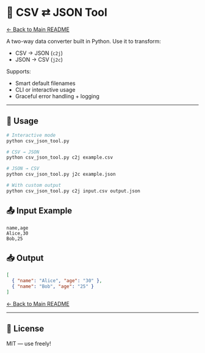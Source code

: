 

# 🧮 CSV ⇄ JSON Tool
[← Back to Main README](../README.md)

A two-way data converter built in Python. Use it to transform:

- CSV → JSON (`c2j`)
- JSON → CSV (`j2c`)

Supports:
- Smart default filenames
- CLI or interactive usage
- Graceful error handling + logging

---

## 🚀 Usage

```bash
# Interactive mode
python csv_json_tool.py

# CSV → JSON
python csv_json_tool.py c2j example.csv

# JSON → CSV
python csv_json_tool.py j2c example.json

# With custom output
python csv_json_tool.py c2j input.csv output.json
```

## 📤 Input Example

```csv
name,age
Alice,30
Bob,25
```

## 📥 Output

```json
[
  { "name": "Alice", "age": "30" },
  { "name": "Bob", "age": "25" }
]
```
[← Back to Main README](../README.md)

---

## 📜 License

MIT — use freely!

